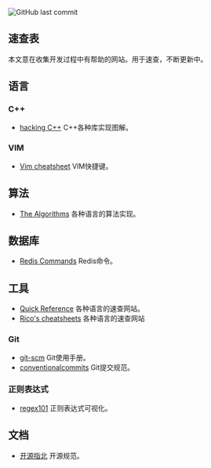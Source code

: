 ![GitHub last commit](https://img.shields.io/github/last-commit/stanleyguo0207/cheatsheets)

速查表
---

本文意在收集开发过程中有帮助的网站。用于速查，不断更新中。

## 语言

### C++

-   [hacking C++](https://hackingcpp.com/index.html) C++各种库实现图解。

### VIM

-   [Vim cheatsheet](https://quickref.me/vim) VIM快捷键。

## 算法

-   [The Algorithms](https://the-algorithms.com/) 各种语言的算法实现。

## 数据库

-   [Redis Commands](https://redis.io/commands/) Redis命令。

## 工具

-   [Quick Reference](https://quickref.me/) 各种语言的速查网站。
-   [Rico's cheatsheets](https://devhints.io/) 各种语言的速查网站

### Git

-   [git-scm](https://git-scm.com/docs) Git使用手册。
-   [conventionalcommits](https://www.conventionalcommits.org/en/v1.0.0/) Git提交规范。

### 正则表达式

-   [regex101](https://regex101.com/) 正则表达式可视化。

## 文档

-   [开源指北](https://oschina.gitee.io/opensource-guide/) 开源规范。
